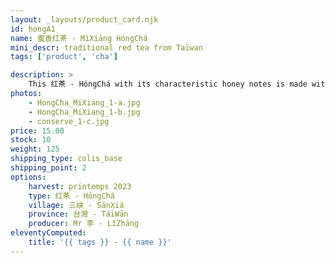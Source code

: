```yaml
---
layout: _layouts/product_card.njk
id: hongA1
name: 蜜香红茶 - MìXiāng HóngChá
mini_descr: traditional red tea from Taïwan
tags: ['product', 'cha']

description: >
    This 红茶 - HóngChá with its characteristic honey notes is made with the endemic cultivar 青心柑仔 - QīngXīnGānZǐ from 三峡 - SānXiá. Mr. 李 - Lǐ's family has been cultivating tea for three generations.<!--more--> He owns two tea gardens in 三峡 - SānXiá, on the outskirts of Taipei, and in 南投 - Nántóu, in the center of 臺灣 - Táiwān. I've known him for ten years, and he has always faithfully maintained his seriousness and sincerity in tea preparation.
photos:
    - HongCha_MiXiang_1-a.jpg
    - HongCha_MiXiang_1-b.jpg
    - conserve_1-c.jpg
price: 15.00
stock: 10
weight: 125
shipping_type: colis_base
shipping_point: 2
options:
    harvest: printemps 2023
    type: 红茶 - HóngChá
    village: 三峡 - SānXiá
    province: 台灣 - TáiWān
    producer: Mr 李 - LǐZhāng
eleventyComputed:
    title: '{{ tags }} - {{ name }}'
---
```

